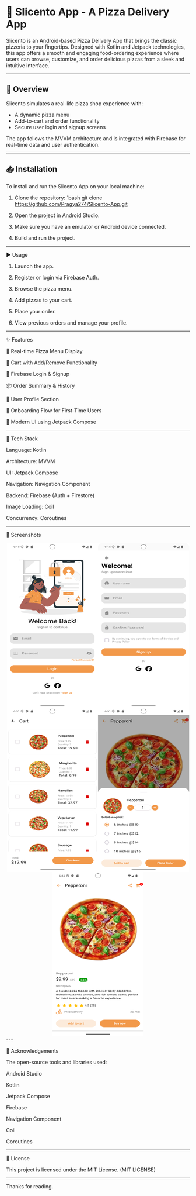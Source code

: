 # 🍕 Slicento App - A Pizza Delivery App

Slicento is an Android-based Pizza Delivery App that brings the classic pizzeria to your fingertips. Designed with Kotlin and Jetpack technologies, this app offers a smooth and engaging food-ordering experience where users can browse, customize, and order delicious pizzas from a sleek and intuitive interface.

---

## 📖 Overview

Slicento simulates a real-life pizza shop experience with:

- A dynamic pizza menu  
- Add-to-cart and order functionality  
- Secure user login and signup screens  

The app follows the MVVM architecture and is integrated with Firebase for real-time data and user authentication.

---

## 📥 Installation

To install and run the Slicento App on your local machine:

1. Clone the repository:
   `bash
   git clone https://github.com/Pragya274/Slicento-App.git

2. Open the project in Android Studio.


3. Make sure you have an emulator or Android device connected.


4. Build and run the project.




---

▶️ Usage

1. Launch the app.


2. Register or login via Firebase Auth.


3. Browse the pizza menu.


4. Add pizzas to your cart.


5. Place your order.


6. View previous orders and manage your profile.




---

✨ Features

🍕 Real-time Pizza Menu Display

🛒 Cart with Add/Remove Functionality

🔐 Firebase Login & Signup

📦 Order Summary & History

👤 User Profile Section

💬 Onboarding Flow for First-Time Users

💅 Modern UI using Jetpack Compose



---

🧱 Tech Stack

Language: Kotlin

Architecture: MVVM

UI: Jetpack Compose

Navigation: Navigation Component

Backend: Firebase (Auth + Firestore)

Image Loading: Coil

Concurrency: Coroutines



---

📸 Screenshots

<div style="display: flex; flex-wrap: wrap; justify-content: center;">
  <img src="/images/Login.png" width="250" height="450">
  <img src="/images/SignUp.png" width="250" height="450">
  <img src="/images/Cart.png" width="250" height="450">
  <img src="/images/SeletePizza.png" width="250" height="450">
  <img src="/images/Details.png" width="250" height="450">
</div>
---

🙏 Acknowledgements

 The open-source tools and libraries used:

Android Studio

Kotlin

Jetpack Compose

Firebase

Navigation Component

Coil

Coroutines



---

📄 License

This project is licensed under the MIT License. (MIT LICENSE)

---




Thanks for reading.   
